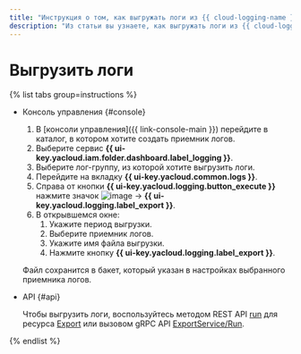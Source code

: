 ```yaml
---
title: "Инструкция о том, как выгружать логи из {{ cloud-logging-name }}"
description: "Из статьи вы узнаете, как выгружать логи из {{ cloud-logging-name }}."
---
```


# Выгрузить логи

{% list tabs group=instructions %}

- Консоль управления {#console}

    1. В [консоли управления]({{ link-console-main }}) перейдите в каталог, в котором хотите создать приемник логов.
    1. Выберите сервис **{{ ui-key.yacloud.iam.folder.dashboard.label_logging }}**.
    1. Выберите лог-группу, из которой хотите выгрузить логи.
    1. Перейдите на вкладку **{{ ui-key.yacloud.common.logs }}**.
    1. Справа от кнопки **{{ ui-key.yacloud.logging.button_execute }}** нажмите значок ![image](../../_assets/console-icons/chevron-down.svg) → **{{ ui-key.yacloud.logging.label_export }}**.
    1. В открывшемся окне:
        1. Укажите период выгрузки.
        1. Выберите приемник логов.
        1. Укажите имя файла выгрузки.
        1. Нажмите кнопку **{{ ui-key.yacloud.logging.label_export }}**.

    Файл сохранится в бакет, который указан в настройках выбранного приемника логов.

- API {#api}

    Чтобы выгрузить логи, воспользуйтесь методом REST API [run](../api-ref/Export/run.md) для ресурса [Export](../api-ref/Export/index.md) или вызовом gRPC API [ExportService/Run](../api-ref/grpc/export_service.md#Run).

{% endlist %}